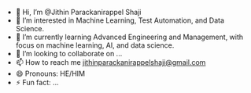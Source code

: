 - 👋 Hi, I’m @Jithin Parackanirappel Shaji
- 👀 I’m interested in Machine Learning, Test Automation, and Data Science.  
- 🌱 I’m currently learning Advanced Engineering and Management, with focus on machine learning, AI, and data science.
- 💞️ I’m looking to collaborate on ...
- 📫 How to reach me jithinparackanirappelshaji@gmail.com
- 😄 Pronouns: HE/HIM
- ⚡ Fun fact: ...

<!---
JithinPShaji/JithinPShaji is a ✨ special ✨ repository because its `README.md` (this file) appears on your GitHub profile.
You can click the Preview link to take a look at your changes.
--->

